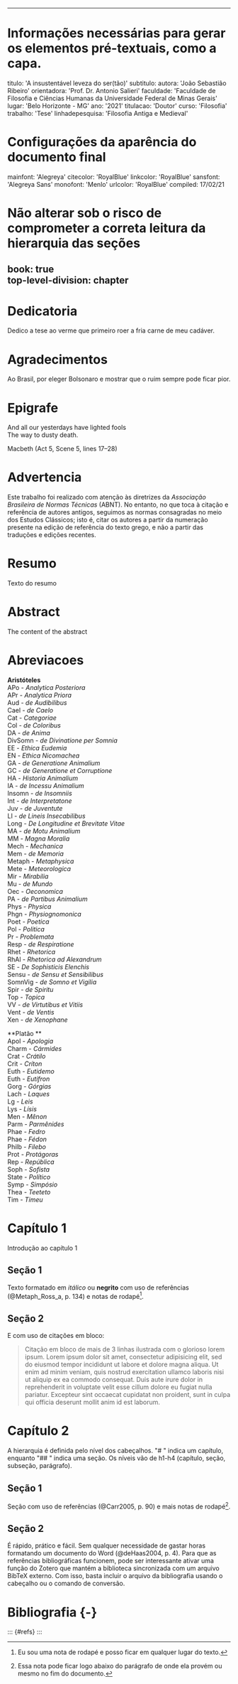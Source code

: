 <!-- Geralmente deixamos o cabeçalho YAML no topo do texto, mas não há nenhum problema em localiza-lo no final ou em qualquer outra parte do texto. É importante apenas ter certeza de que todos os dados estão preenchidos e entre ASPAS RETAS simples (aspas curvas causam erro). Se você tiver algum problema durante a conversão, confira se as aspas são retas. --> 

---
# Informações necessárias para gerar os elementos pré-textuais, como a capa.
titulo: 'A insustentável leveza do ser(tão)'
subtitulo:
autora: 'João Sebastião Ribeiro'
orientadora: 'Prof. Dr. Antonio Salieri'
faculdade: 'Faculdade de Filosofia e Ciências Humanas da Universidade Federal de Minas Gerais'
lugar: 'Belo Horizonte - MG'
ano: '2021'
titulacao: 'Doutor'
curso: 'Filosofia'
trabalho: 'Tese'
linhadepesquisa: 'Filosofia Antiga e Medieval'
# Configurações da aparência do documento final
mainfont: 'Alegreya'
citecolor: 'RoyalBlue'
linkcolor: 'RoyalBlue'
sansfont: 'Alegreya Sans'
monofont: 'Menlo'
urlcolor: 'RoyalBlue'
compiled: 17/02/21    
# Não alterar sob o risco de comprometer a correta leitura da hierarquia das seções
book: true    
top-level-division: chapter    
---

<!--- Para facilitar a vida do usuário, vamos desenvolver as páginas iniciais usando seções do texto. Dizendo de outro modo, estes elementos como resumo, agradecimentos, etc... deveriam fazer parte do cabeçalho acima, mas vamos usar um filtro na conversão que o colocará no lugar correto para nós. É importante apenas não mudar o nome das seções. -->

# Dedicatoria

Dedico a tese ao verme que primeiro roer a fria carne de meu cadáver.  


# Agradecimentos

Ao Brasil, por eleger Bolsonaro e mostrar que o ruim sempre pode ficar pior.  


# Epigrafe

And all our yesterdays have lighted fools      
The way to dusty death.      

Macbeth (Act 5, Scene 5, lines 17–28)  


# Advertencia

Este trabalho foi realizado com atenção às diretrizes da *Associação Brasileira de Normas Técnicas* (ABNT). No entanto, no que toca à citação e referência de autores antigos, seguimos as normas consagradas no meio dos Estudos Clássicos; isto é, citar os autores a partir da numeração presente na edição de referência do texto grego, e não a partir das traduções e edições recentes.   


# Resumo

Texto do resumo  


# Abstract

The content of the abstract  


# Abreviacoes

**Aristóteles**  
APo - *Analytica Posteriora*  
APr - *Analytica Priora*  
Aud - *de Audibilibus*  
Cael - *de Caelo*  
Cat - *Categoriae*  
Col - *de Coloribus*  
DA - *de Anima*  
DivSomn - *de Divinatione per Somnia*  
EE - *Ethica Eudemia*  
EN - *Ethica Nicomachea*  
GA - *de Generatione Animalium*  
GC - *de Generatione et Corruptione*  
HA - *Historia Animalium*  
IA - *de Incessu Animalium*  
Insomn - *de Insomniis*  
Int - *de Interpretatone*  
Juv - *de Juventute*  
LI - *de Lineis Insecabilibus*  
Long - *De Longitudine et Brevitate Vitae*  
MA - *de Motu Animalium*  
MM - *Magna Moralia*  
Mech - *Mechanica*  
Mem - *de Memoria*  
Metaph - *Metaphysica*  
Mete - *Meteorologica*  
Mir - *Mirabilia*  
Mu - *de Mundo*  
Oec - *Oeconomica*  
PA - *de Partibus Animalium*  
Phys - *Physica*  
Phgn - *Physiognomonica*  
Poet - *Poetica*  
Pol - *Politica*  
Pr - *Problemata*  
Resp - *de Respiratione*  
Rhet - *Rhetorica*  
RhAl - *Rhetorica ad Alexandrum*  
SE - *De Sophisticis Elenchis*  
Sensu - *de Sensu et Sensibilibus*  
SomnVig - *de Somno et Vigilia*  
Spir - *de Spiritu*  
Top - *Topica*  
VV - *de Virtutibus et Vitiis*  
Vent - *de Ventis*  
Xen - *de Xenophane*  

**Platão **  
Apol - *Apologia*  
Charm - *Cármides*  
Crat - *Crátilo*  
Crit - *Críton*  
Euth - *Eutidemo*  
Euth - *Eutífron*  
Gorg - *Górgias*  
Lach - *Laques*  
Lg - *Leis*  
Lys - *Lísis*  
Men - *Mênon*  
Parm - *Parmênides*  
Phae - *Fedro*  
Phae - *Fédon*  
Philb - *Filebo*  
Prot - *Protágoras*  
Rep - *República*  
Soph - *Sofista*  
State - *Político*  
Symp - *Simpósio*  
Thea - *Teeteto*  
Tim - *Timeu*  


<!-- Agora começa propriamente o corpo do texto. -->

# Capítulo 1

Introdução ao capítulo 1

## Seção 1

Texto formatado em *itálico* ou **negrito** com uso de referências (@Metaph_Ross_a, p. 134) e notas de rodapé[^1].

[^1]: Eu sou uma nota de rodapé e posso ficar em qualquer lugar do texto.

## Seção 2

E com uso de citações em bloco:

> Citação em bloco de mais de 3 linhas ilustrada com o glorioso lorem ipsum. Lorem ipsum dolor sit amet, consectetur adipisicing elit, sed do eiusmod tempor incididunt ut labore et dolore magna aliqua. Ut enim ad minim veniam, quis nostrud exercitation ullamco laboris nisi ut aliquip ex ea commodo consequat. Duis aute irure dolor in reprehenderit in voluptate velit esse cillum dolore eu fugiat nulla pariatur. Excepteur sint occaecat cupidatat non proident, sunt in culpa qui officia deserunt mollit anim id est laborum.

# Capítulo 2

A hierarquia é definida pelo nível dos cabeçalhos. "# " indica um capítulo, enquanto "## " indica uma seção. Os níveis vão de h1-h4 (capítulo, seção, subseção, parágrafo).

## Seção 1

Seção com uso de referências (@Carr2005, p. 90) e mais notas de rodapé[^2].

[^2]: Essa nota pode ficar logo abaixo do parágrafo de onde ela provém ou mesmo no fim do documento.

## Seção 2

É rápido, prático e fácil. Sem qualquer necessidade de gastar horas formatando um documento do Word (@deHaas2004, p. 4). Para que as referências bibliográficas funcionem, pode ser interessante ativar uma função do Zotero que mantém a biblioteca sincronizada com um arquivo BibTeX externo. Com isso, basta incluir o arquivo da bibliografia usando o cabeçalho ou o comando de conversão.

# Bibliografia {-}

<!-- Não há necessidade de alterar essa seção se você estiver usando o CITEPROC para gerar a bibliografia. Caso contrário, você pode apagar e inserir manualmente as suas referências -->

::: {#refs}
:::